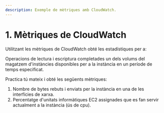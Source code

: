 ```yaml
---
description: Exemple de mètriques amb CloudWatch.
---
```


# 1. Mètriques de CloudWatch

Utilitzant les mètriques de CloudWatch obté les estadístiques per a:&#x20;

Operacions de lectura i escriptura completades un dels volums del magatzem d'instàncies disponibles per a la instància en un període de temps especificat.



Practica tú mateix i obté les següents mètriques:

1. Nombre de bytes rebuts i enviats per la instància en una de les interfícies de xarxa.
2. Percentatge d'unitats informàtiques EC2 assignades que es fan servir actualment a la instància (ús de cpu).
